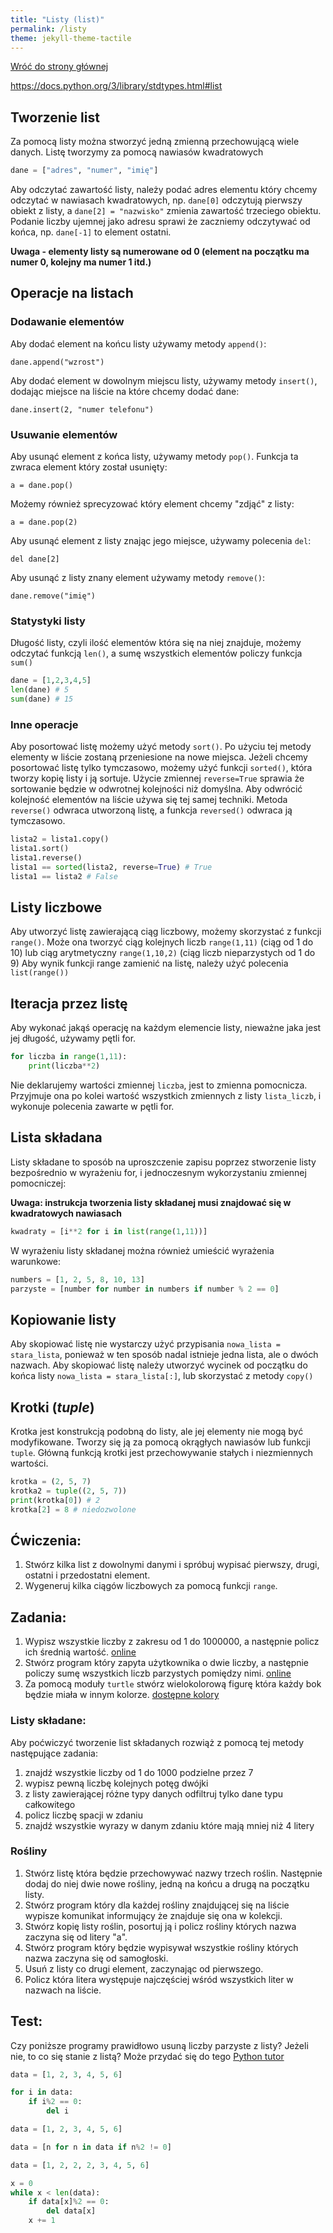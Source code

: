 ```yaml
---
title: "Listy (list)"
permalink: /listy
theme: jekyll-theme-tactile
---
```


[Wróć do strony głównej](index.md)

<https://docs.python.org/3/library/stdtypes.html#list>

## Tworzenie list
Za pomocą listy można stworzyć jedną zmienną przechowującą wiele danych. Listę tworzymy za pomocą nawiasów kwadratowych

```python
dane = ["adres", "numer", "imię"]
```

Aby odczytać zawartość listy, należy podać adres elementu który chcemy odczytać w nawiasach kwadratowych, np. `dane[0]` odczytują pierwszy obiekt z listy, a `dane[2] = "nazwisko"` zmienia zawartość trzeciego obiektu.
Podanie liczby ujemnej jako adresu sprawi że zaczniemy odczytywać od końca, np. `dane[-1]` to element ostatni.
 
**Uwaga - elementy listy są numerowane od 0 (element na początku ma numer 0, kolejny ma numer 1 itd.)**
## Operacje na listach
### Dodawanie elementów
Aby dodać element na końcu listy używamy metody `append()`:

`dane.append("wzrost")`

Aby dodać element w dowolnym miejscu listy, używamy metody `insert()`, dodając miejsce na liście na które chcemy dodać dane:

`dane.insert(2, "numer telefonu")`

### Usuwanie elementów
Aby usunąć element z końca listy, używamy metody `pop()`. Funkcja ta zwraca element który został usunięty:

`a = dane.pop()`

Możemy również sprecyzować który element chcemy "zdjąć" z listy:

`a = dane.pop(2)`

Aby usunąć element z listy znając jego miejsce, używamy polecenia `del`:

`del dane[2]`

Aby usunąć z listy znany element używamy metody `remove()`:

`dane.remove("imię")`

### Statystyki listy
Długość listy, czyli ilość elementów która się na niej znajduje, możemy odczytać funkcją `len()`, a sumę wszystkich elementów policzy funkcja `sum()`

```python
dane = [1,2,3,4,5]
len(dane) # 5
sum(dane) # 15
```

### Inne operacje
Aby posortować listę możemy użyć metody `sort()`. Po użyciu tej metody elementy w liście zostaną przeniesione na nowe miejsca. Jeżeli chcemy posortować listę tylko tymczasowo, możemy użyć funkcji `sorted()`, która tworzy kopię listy i ją sortuje. Użycie zmiennej `reverse=True` sprawia że sortowanie będzie w odwrotnej kolejności niż domyślna.
Aby odwrócić kolejność elementów na liście używa się tej samej techniki. Metoda `reverse()` odwraca utworzoną listę, a funkcja `reversed()` odwraca ją tymczasowo.

```python
lista2 = lista1.copy()
lista1.sort()
lista1.reverse()
lista1 == sorted(lista2, reverse=True) # True
lista1 == lista2 # False
```

## Listy liczbowe
Aby utworzyć listę zawierającą ciąg liczbowy, możemy skorzystać z funkcji `range()`. Może ona tworzyć ciąg kolejnych liczb `range(1,11)` (ciąg od 1 do 10) lub ciąg arytmetyczny `range(1,10,2)` (ciąg liczb nieparzystych od 1 do 9)
Aby wynik funkcji range zamienić na listę, należy użyć polecenia `list(range())`

## Iteracja przez listę
Aby wykonać jakąś operację na każdym elemencie listy, nieważne jaka jest jej długość, używamy pętli for.

```python
for liczba in range(1,11):
    print(liczba**2)
```
Nie deklarujemy wartości zmiennej `liczba`, jest to zmienna pomocnicza. Przyjmuje ona po kolei wartość wszystkich zmiennych z listy `lista_liczb`, i wykonuje polecenia zawarte w pętli for.

## Lista składana
Listy składane to sposób na uproszczenie zapisu poprzez stworzenie listy bezpośrednio w wyrażeniu for, i jednoczesnym wykorzystaniu zmiennej pomocniczej:

**Uwaga: instrukcja tworzenia listy składanej musi znajdować się w kwadratowych nawiasach**

```python
kwadraty = [i**2 for i in list(range(1,11))]
```

W wyrażeniu listy składanej można również umieścić wyrażenia warunkowe:

```python
numbers = [1, 2, 5, 8, 10, 13]
parzyste = [number for number in numbers if number % 2 == 0]
```

## Kopiowanie listy
Aby skopiować listę nie wystarczy użyć przypisania `nowa_lista = stara_lista`, ponieważ w ten sposób nadal istnieje jedna lista, ale o dwóch nazwach. Aby skopiować listę należy utworzyć wycinek od początku do końca listy `nowa_lista = stara_lista[:]`, lub skorzystać z metody `copy()`

## Krotki (*tuple*)
Krotka jest konstrukcją podobną do listy, ale jej elementy nie mogą być modyfikowane. Tworzy się ją za pomocą okrągłych nawiasów lub funkcji `tuple`. Główną funkcją krotki jest przechowywanie stałych i niezmiennych wartości.

```python
krotka = (2, 5, 7)
krotka2 = tuple((2, 5, 7))
print(krotka[0]) # 2
krotka[2] = 8 # niedozwolone
```

## Ćwiczenia:
1. Stwórz kilka list z dowolnymi danymi i spróbuj wypisać pierwszy, drugi, ostatni i przedostatni element.
2. Wygeneruj kilka ciągów liczbowych za pomocą funkcji `range`.

## Zadania:
1. Wypisz wszystkie liczby z zakresu od 1 do 1000000, a następnie policz ich średnią wartość. [online](https://parsons.problemsolving.io/puzzle/3cee48da763d4a3ea5e10934812f3eb0)
2. Stwórz program który zapyta użytkownika o dwie liczby, a następnie policzy sumę wszystkich liczb parzystych pomiędzy nimi. [online](https://parsons.problemsolving.io/puzzle/e8d62b4044a1477f8921d75b4537a037)
3. Za pomocą moduły `turtle` stwórz wielokolorową figurę która każdy bok będzie miała w innym kolorze. [dostępne kolory](https://htmlcolorcodes.com/color-names/)

### Listy składane:
Aby poćwiczyć tworzenie list składanych rozwiąż z pomocą tej metody następujące zadania:
1. znajdź wszystkie liczby od 1 do 1000 podzielne przez 7
2. wypisz pewną liczbę kolejnych potęg dwójki
3. z listy zawierającej różne typy danych odfiltruj tylko dane typu całkowitego
4. policz liczbę spacji w zdaniu
5. znajdź wszystkie wyrazy w danym zdaniu które mają mniej niż 4 litery
    
### Rośliny
1. Stwórz listę która będzie przechowywać nazwy trzech roślin. Następnie dodaj do niej dwie nowe rośliny, jedną na końcu a drugą na początku listy.
2. Stwórz program który dla każdej rośliny znajdującej się na liście wypisze komunikat informujący że znajduje się ona w kolekcji.
3. Stwórz kopię listy roślin, posortuj ją i policz rośliny których nazwa zaczyna się od litery "a".
4. Stwórz program który będzie wypisywał wszystkie rośliny których nazwa zaczyna się od samogłoski.
5. Usuń z listy co drugi element, zaczynając od pierwszego.
6. Policz która litera występuje najczęściej wśród wszystkich liter w nazwach na liście. 

## Test:
Czy poniższe programy prawidłowo usuną liczby parzyste z listy? Jeżeli nie, to co się stanie z listą?
Może przydać się do tego [Python tutor](https://pythontutor.com)

```python
data = [1, 2, 3, 4, 5, 6]

for i in data:
    if i%2 == 0:
        del i
```
```python
data = [1, 2, 3, 4, 5, 6]

data = [n for n in data if n%2 != 0]
```

```python
data = [1, 2, 2, 2, 3, 4, 5, 6]

x = 0
while x < len(data):
    if data[x]%2 == 0:
        del data[x]
    x += 1
```
